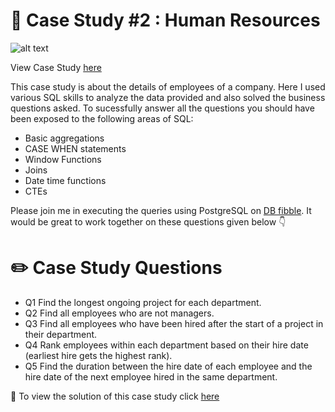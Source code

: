 # 🌸 Case Study #2 : Human Resources 




 ![alt text](https://d-i-motion.com/wp-content/uploads/2023/05/Kedeishas-Banking-Services-1-1-600x600.png)
 
 View Case Study [here](https://d-i-motion.com/lessons/kedeishas-banking-services/)
 
 
 This case study is about the details of employees of a company. Here I used various SQL skills to analyze the data provided and also solved the business questions   asked. To sucessfully answer all the questions you should have been exposed to the following areas of SQL:

* Basic aggregations
* CASE WHEN statements
* Window Functions
* Joins
* Date time functions
* CTEs


Please join me in executing the queries using PostgreSQL on [DB fibble](https://www.db-fiddle.com/f/xckGL9ZW73A6FWhsmPogm7/6). It would be great to work together on these questions given below 👇



# ✏️ Case Study Questions

* Q1 Find the longest ongoing project for each department.
* Q2 Find all employees who are not managers.
* Q3 Find all employees who have been hired after the start of a project in their department.
* Q4 Rank employees within each department based on their hire date (earliest hire gets the highest rank).
* Q5 Find the duration between the hire date of each employee and the hire date of the next employee hired in the same department.


💁 To view the solution of this case study click [here](https://github.com/akansha1104/Data-in-Motion--challenges/blob/main/case%20study%20%232-%20human%20resources/human%20resources-solutions%20.md)





 
  
   



